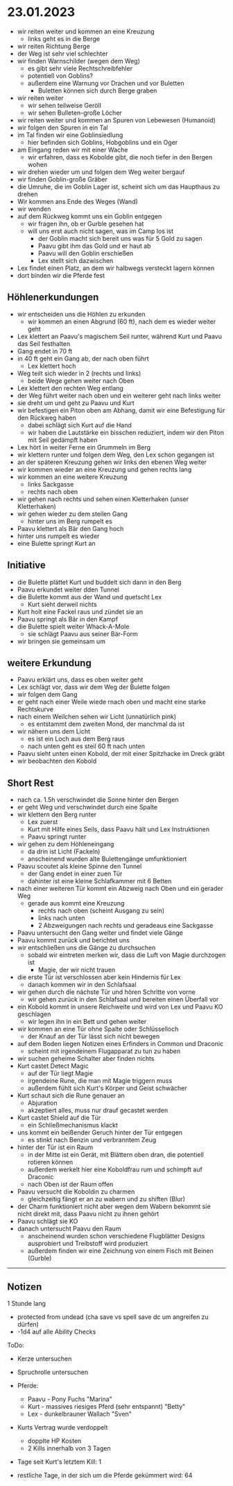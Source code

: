 # 23.01.2023
- wir reiten weiter und kommen an eine Kreuzung
	- links geht es in die Berge
- wir reiten Richtung Berge
- der Weg ist sehr viel schlechter
- wir finden Warnschilder (wegen dem Weg)
	- es gibt sehr viele Rechtschreibfehler
	- potentiell von Goblins?
	- außerdem eine Warnung vor Drachen und vor Buletten
		- Buletten können sich durch Berge graben
- wir reiten weiter
	- wir sehen teilweise Geröll
	- wir sehen Bulleten-große Löcher
- wir reiten weiter und kommen an Spuren von Lebewesen (Humanoid)
- wir folgen den Spuren in ein Tal
- im Tal finden wir eine Goblinsiedlung 
	- hier befinden sich Goblins, Hobgoblins und ein Oger
- am Eingang reden wir mit einer Wache
	- wir erfahren, dass es Kobolde gibt, die noch tiefer in den Bergen wohen
- wir drehen wieder um und folgen dem Weg weiter bergauf
- wir finden Goblin-große Gräber
- die Umruhe, die im Goblin Lager ist, scheint sich um das Haupthaus zu drehen
- Wir kommen ans Ende des Weges (Wand)
- wir wenden
- auf dem Rückweg kommt uns ein Goblin entgegen
	- wir fragen ihn, ob er Gurble gesehen hat
	- will uns erst auch nicht sagen, was im Camp los ist
		- der Goblin macht sich bereit uns was für 5 Gold zu sagen
		- Paavu gibt ihm das Gold und er haut ab
		- Paavu will den Goblin erschießen
		- Lex stellt sich dazwischen
- Lex findet einen Platz, an dem wir halbwegs versteckt lagern können
- dort binden wir die Pferde fest

## Höhlenerkundungen
- wir entscheiden uns die Höhlen zu erkunden
	- wir kommen an einen Abgrund (60 ft), nach dem es wieder weiter geht
- Lex klettert an Paavu's magischem Seil runter, während Kurt und Paavu das Seil festhalten
- Gang endet in 70 ft
- in 40 ft geht ein Gang ab, der nach oben führt
	- Lex klettert hoch
- Weg teilt sich wieder in 2 (rechts und links)
	- beide Wege gehen weiter nach Oben
- Lex klettert den rechten Weg entlang
- der Weg führt weiter nach oben und ein weiterer geht nach links weiter
- sie dreht um und geht zu Paavu und Kurt
- wir befestigen ein Piton oben am Abhang, damit wir eine Befestigung für den Rückweg haben
	- dabei schlägt sich Kurt auf die Hand
	- wir haben die Lautstärke ein bisschen reduziert, indem wir den Piton mit Seil gedämpft haben
- Lex hört in weiter Ferne ein Grummeln im Berg
- wir klettern runter und folgen dem Weg, den Lex schon gegangen ist
- an der späteren Kreuzung gehen wir links den ebenen Weg weiter
- wir kommen wieder an eine Kreuzung und gehen rechts lang
- wir kommen an eine weitere Kreuzung
	- links Sackgasse
	- rechts nach oben
- wir gehen nach rechts und sehen einen Kletterhaken (unser Kletterhaken)
- wir gehen wieder zu dem steilen Gang
	- hinter uns im Berg rumpelt es
- Paavu klettert als Bär den Gang hoch
- hinter uns rumpelt es wieder
- eine Bulette springt Kurt an

## Initiative
- die Bulette plättet Kurt und buddelt sich dann in den Berg
- Paavu erkundet weiter dden Tunnel
- die Bulette kommt aus der Wand und quetscht Lex
	- Kurt sieht derweil nichts
- Kurt holt eine Fackel raus und zündet sie an
- Paavu springt als Bär in den Kampf
- die Bulette spielt weiter Whack-A-Mole
	- sie schlägt Paavu aus seiner Bär-Form
- wir bringen sie gemeinsam um

## weitere Erkundung
- Paavu erklärt uns, dass es oben weiter geht
- Lex schlägt vor, dass wir dem Weg der Bulette folgen
- wir folgen dem Gang
- er geht nach einer Weile wiede rnach oben und macht eine starke Rechtskurve
- nach einem Weilchen sehen wir Licht (unnatürlich pink)
	- es entstammt dem zweiten Mond, der manchmal da ist
- wir nähern uns dem Licht
	- es ist ein Loch aus dem Berg raus
	- nach unten geht es steil 60 ft nach unten
- Paavu sieht unten einen Kobold, der mit einer Spitzhacke im Dreck gräbt
- wir beobachten den Kobold

## Short Rest
- nach ca. 1.5h verschwindet die Sonne hinter den Bergen
- er geht Weg und verschwindet durch eine Spalte
- wir klettern den Berg runter
	- Lex zuerst
	- Kurt mit Hilfe eines Seils, dass Paavu hält und Lex Instruktionen
	- Paavu springt runter
- wir gehen zu dem Höhleneingang
	- da drin ist Licht (Fackeln)
	- anscheinend wurden alte Bulettengänge umfunktioniert
- Paavu scoutet als kleine Spinne den Tunnel
	- der Gang endet in einer zuen Tür
	- dahinter ist eine kleine Schlafkammer mit 6 Betten
- nach einer weiteren Tür kommt ein Abzweig nach Oben und ein gerader Weg
	- gerade aus kommt eine Kreuzung
		- rechts nach oben (scheint Ausgang zu sein)
		- links nach unten
		- 2 Abzweigungen nach rechts und geradeaus eine Sackgasse
- Paavu untersucht den Gang weiter und findet viele Gänge
- Paavu kommt zurück und berichtet uns
- wir entschließen uns die Gänge zu durchsuchen
	- sobald wir eintreten merken wir, dass die Luft von Magie durchzogen ist
		- Magie, der wir nicht trauen
- die erste Tür ist verschlossen aber kein Hindernis für Lex
	- danach kommen wir in den Schlafsaal
- wir gehen durch die nächste Tür und hören Schritte von vorne
	- wir gehen zurück in den Schlafsaal und bereiten einen Überfall vor
- ein Kobold kommt in unsere Reichweite und wird von Lex und Paavu KO geschlagen
	- wir legen ihn in ein Bett und gehen weiter
- wir kommen an eine Tür ohne Spalte oder Schlüsselloch
	- der Knauf an der Tür lässt sich nicht bewegen
- auf dem Boden liegen Notizen eines Erfinders in Common und Draconic
	- scheint mit irgendeinem Flugapparat zu tun zu haben
- wir suchen geheime Schalter aber finden nichts
- Kurt castet Detect Magic
	- auf der Tür liegt Magie
	- irgendeine Rune, die man mit Magie triggern muss
	- außerdem fühlt sich Kurt's Körper und Geist schwächer
- Kurt schaut sich die Rune genauer an
	- Abjuration
	- akzeptiert alles, muss nur drauf gecastet werden
- Kurt castet Shield auf die Tür
	- ein Schließmechanismus klackt
- uns kommt ein beißender Geruch hinter der Tür entgegen
	- es stinkt nach Benzin und verbranntem Zeug
- hinter der Tür ist ein Raum
	- in der Mitte ist ein Gerät, mit Blättern oben dran, die potentiell rotieren können
	- außerdem werkelt hier eine Koboldfrau rum und schimpft auf Draconic
	- nach Oben ist der Raum offen
- Paavu versucht die Koboldin zu charmen
	- gleichzeitig fängt er an zu wabern und zu shiften (Blur)
- der Charm funktioniert nicht aber wegen dem Wabern bekommt sie nicht direkt mit, dass Paavu nicht zu ihnen gehört
- Paavu schlägt sie KO
- danach untersucht Paavu den Raum
	- anscheinend wurden schon verschiedene Flugblätter Designs ausprobiert und Treibstoff wird produziert
	- außerdem finden wir eine Zeichnung von einem Fisch mit Beinen (Gurble)

---
## Notizen
1 Stunde lang
- protected from undead (cha save vs spell save dc um angreifen zu dürfen)
- -1d4 auf alle Ability Checks

ToDo:
- Kerze untersuchen
- Spruchrolle untersuchen

- Pferde:
    - Paavu - Pony Fuchs "Marina"
    - Kurt  - massives riesiges Pferd (sehr entspannt) "Betty"
    - Lex   - dunkelbrauner Wallach "Sven"

- Kurts Vertrag wurde verdoppelt
    - dopplte HP Kosten
    - 2 Kills innerhalb von 3 Tagen

- Tage seit Kurt's letztem Kill: 1
- restliche Tage, in der sich um die Pferde gekümmert wird: 64